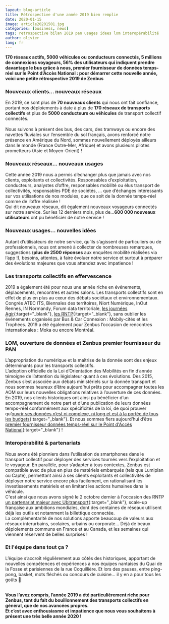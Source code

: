 ```yaml
---
layout: blog-article
title: Rétrospective d'une année 2019 bien remplie
date: 2020-01-15
image: article20201501.jpg
categories: [business, news]
tags: retrospective bilan 2019 pan usages idees lom interopérabilité
author: olivier
lang: fr
---
```


**170 réseaux actifs, 5000 véhicules ou conducteurs connectés, 5 millions de connexions voyageurs, 56% des utilisateurs qui indiquent prendre davantage le bus grâce à nous, premier fournisseur de données temps-réel sur le Point d’Accès National&nbsp;:&nbsp;pour démarrer cette nouvelle année, voici une petite rétrospective 2019 de Zenbus**

### Nouveaux clients... nouveaux réseaux
En 2019, ce sont plus de **70 nouveaux clients** qui nous ont fait confiance, portant nos déploiements à date à plus de **170 réseaux de transports collectifs** et plus de **5000 conducteurs ou véhicules** de transport collectif connectés.<br>
<br>
Nous suivons à présent des bus, des cars, des tramways ou encore des navettes fluviales sur l’ensemble du sol français, avons renforcé notre présence en Amérique du Nord, sommes nouvellement déployés ailleurs dans le monde (France Outre-Mer, Afrique) et avons plusieurs pilotes prometteurs (Asie et Moyen-Orient)&nbsp;!


### Nouveaux réseaux... nouveaux usages
Cette année 2019 nous a permis d’échanger plus que jamais avec nos clients, exploitants et collectivités. Responsables d’exploitation, conducteurs, analystes d’offre, responsables mobilité ou élus transport de collectivités, responsables PDE de sociétés, ... que d’échanges intéressants sur vos utilisations de nos modules, que ce soit de la donnée temps-réel comme de l’offre réalisée&nbsp;!<br>
Qui dit nouveaux réseaux, dit également nouveaux voyageurs connectés sur notre service. Sur les 12 derniers mois, plus de...**600 000 nouveaux utilisateurs** ont pu bénéficier de notre service&nbsp;! 


### Nouveaux usages... nouvelles idées
Autant d’utilisateurs de notre service, qu’ils s’agissent de particuliers ou de professionnels, nous ont amené à collecter de nombreuses remarques, suggestions (**plus de 2500 réponses** aux enquêtes mobilité réalisées via l’app&nbsp;!), besoins, attentes, à faire évoluer notre service et surtout à préparer des évolutions majeures que vous attendez avec impatience&nbsp;!


### Les transports collectifs en effervescence
2019 a également été pour nous une année riche en événements, déplacements, rencontres et autres salons. Les transports collectifs sont en effet de plus en plus au cœur des débats sociétaux et environnementaux. Congrès ATEC ITS, Biennales des territoires, Niort Numérique, InOut Rennes, IN Normandy, Forum data territoriale, [les journées Agir](https://www.journees-agir.org/){:target="_blank"}, [les RNTP](http://www.rencontres-transport-public.fr/){:target="_blank"}, sans oublier les événements organisés par Bus & Car Connexion&nbsp;:&nbsp;Mobily-cités et les Trophées. 2019 a été également pour Zenbus l’occasion de rencontres internationales&nbsp;:&nbsp;Moka ou encore Montréal.

### LOM, ouverture de données et Zenbus premier fournisseur du PAN
L’appropriation du numérique et la maîtrise de la donnée sont des enjeux déterminants  pour les transports collectifs. <br>
L’adoption officielle de la Loi d’Orientation des Mobilités en fin d’année témoigne de l’attention du législateur quant à ces évolutions. Dès 2015, Zenbus s’est associée aux débats ministériels sur la donnée transport et nous sommes heureux d’être aujourd’hui prêts pour accompagner toutes les AOM sur leurs nouvelles obligations relatives à l’ouverture de ces données.<br>
En 2019, nos clients historiques ont ainsi pu bénéficier d’un accompagnement de notre part et d’une publication de leurs données temps-réel conformément aux spécificités de la loi, de quoi prouver qu’[ouvrir ses données n’est ni complexe, ni long et est à la portée de tous les budgets](https://zenbus.fr/LOM.pdf){:target="_blank"}. Et nous sommes fiers aujourd’hui d’être [premier fournisseur données temps-réel sur le Point d'Accès National](https://transport.data.gouv.fr/datasets?_utf8=%E2%9C%93&q=gtfs-rt){:target="_blank"}&nbsp;!


### Interopérabilité & partenariats
Nous avons été pionniers dans l’utilisation de smartphones dans le transport collectif pour déployer des services tournés vers l’exploitation et le voyageur. En parallèle, pour s’adapter à tous contextes, Zenbus est compatible avec de plus en plus de matériels embarqués (tels que Lumiplan ou Capte), permettant ainsi à ses clients exploitants et collectivités de déployer notre service encore plus facilement, en rationalisant les investissements matériels et en limitant les actions humaines dans le véhicule.<br>
C'est ainsi que nous avons signé le 2 octobre dernier à l'occasion des RNTP [un partenariat majeur avec Ubitransport](https://zenbus.fr/files/UbiTransport_Zenbus_se_rapprochent.pdf){:target="_blank"}, scale-up française aux ambitions mondiales, dont des centaines de réseaux utilisent déjà les outils et notamment la billettique connectée.<br>
La complémentarité de nos solutions apporte beaucoup de valeurs aux réseaux interurbains, scolaires, urbains ou corporate... Déjà de beaux déploiements communs en France et au Canada, et les semaines qui viennent réservent de belles surprises&nbsp;!


### Et l'équipe dans tout ça&nbsp;?
L’équipe s’accroît régulièrement aux côtés des historiques, apportant de nouvelles compétences et expériences à nos équipes nantaises du Quai de la Fosse et parisiennes de la rue Coquillière. Et lors des pauses, entre ping-pong, basket, mots fléchés ou concours de cuisine... il y en a pour tous les goûts&nbsp;🙂<br><br>

**Vous l’avez compris, l’année 2019 a été particulièrement riche pour Zenbus, tant du fait du bouillonnement des transports collectifs en général, que de nos avancées propres.** <br>
**Et c’est avec enthousiasme et impatience que nous vous souhaitons à présent une très belle année 2020&nbsp;!**